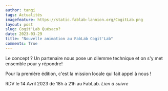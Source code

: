 ```yaml
---
author: tangi
tags: Actualités
imagefeature: https://static.fablab-lannion.org/CogitLab.png
layout: post
slug: Cogit'Lab Quésaco?
date: 2023-03-29
title: "Nouvelle animation au FabLab Cogit'Lab"
comments: True
---
```

Le concept ? Un partenaire nous pose un dilemme technique et on s'y met ensemble pour y répondre!

Pour la première édition, c'est la mission locale qui fait appel à nous !



RDV le 14 Avril 2023 de 18h à 21h au FabLab.
*Lien à suivre*
